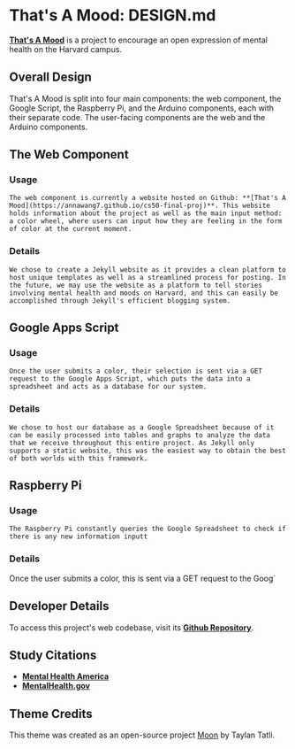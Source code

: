 # That's A Mood: DESIGN.md

**[That's A Mood](https://annawang7.github.io/cs50-final-proj)** is a project to encourage an open expression of mental health on the Harvard campus. 

## Overall Design
  That's A Mood is split into four main components: the web component, the Google Script, the Raspberry Pi, and the Arduino components, each with their separate code. The user-facing components are the web and the Arduino components. 

## The Web Component
  ### Usage
    The web component is currently a website hosted on Github: **[That's A Mood](https://annawang7.github.io/cs50-final-proj)**. This website holds information about the project as well as the main input method: a color wheel, where users can input how they are feeling in the form of color at the current moment.

  ### Details
    We chose to create a Jekyll website as it provides a clean platform to host unique templates as well as a streamlined process for posting. In the future, we may use the website as a platform to tell stories involving mental health and moods on Harvard, and this can easily be accomplished through Jekyll's efficient blogging system. 

## Google Apps Script
  ### Usage
    Once the user submits a color, their selection is sent via a GET request to the Google Apps Script, which puts the data into a spreadsheet and acts as a database for our system. 
  
  ### Details
    We chose to host our database as a Google Spreadsheet because of it can be easily processed into tables and graphs to analyze the data that we receive throughout this entire project. As Jekyll only supports a static website, this was the easiest way to obtain the best of both worlds with this framework.

## Raspberry Pi
  ### Usage
    The Raspberry Pi constantly queries the Google Spreadsheet to check if there is any new information inputt

  ### Details
  Once the user submits a color, this is sent via a GET request to the Goog`

## Developer Details
  To access this project's web codebase, visit its **[Github Repository](https://github.com/annawang7/cs50-final-proj)**.

## Study Citations
  * **[Mental Health America](https://www.mha-em.org/advocacy/12-media/132-mental-health-treatment-and-stigma-statistics.html)** 
  * **[MentalHealth.gov](https://www.mentalhealth.gov/basics/what-is-mental-health)**

## Theme Credits
This theme was created as an open-source project [Moon](https://taylantatli.github.io/Moon) by Taylan Tatli. 